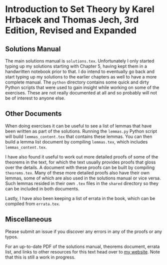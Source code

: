 Introduction to Set Theory by Karel Hrbacek and Thomas Jech, 3rd Edition, Revised and Expanded
==============================================================================================

Solutions Manual
----------------

The main solutions manual is `solutions.tex`.
Unfortunately I only started typing up my solutions starting with Chapter 5, having kept them in a handwritten notebook prior to that.
I do intend to eventually go back and start typing up my solutions to the earlier chapters as well to have a more complete manual.
The `python` directory contains some quick and dirty Python scripts that were used to gain insight while working on some of the exercises.
These are not really documented at all and so probably will not be of interest to anyone else.

Other Documents
---------------

When doing exercises it can be useful to see a list of lemmas that have been written as part of the solutions.
Running the `lemmas.py` Python script will build `lemmas_content.tex` that contains these lemmas.
You can then build a lemma list document by compiling `lemmas.tex`, which includes `lemmas_content.tex`.

I have also found it useful to work out more detailed proofs of some of the theorems in the text, for which the text usually provides proofs that gloss over the details.
A document with these proofs can be built by compiling `theorems.tex`.
Many of these more detailed proofs also have their own lemmas, some of which are also used in the solutions manual or vice versa.
Such lemmas resided in their own `.tex` files in the `shared` directory so they can be included in both documents.

Lastly, I have also been keeping a list of errata in the book, which can be compiled from `errata.tex`.

Miscellaneous
-------------

Please submit an issue if you discover any errors in any of the proofs or any typos.

For an up-to-date PDF of the solutions manual, theorems document, errata list, and links to other resources for this text head over to [my website](https://math-study.net/set-theory/).
Note that this is still a work in progress.
